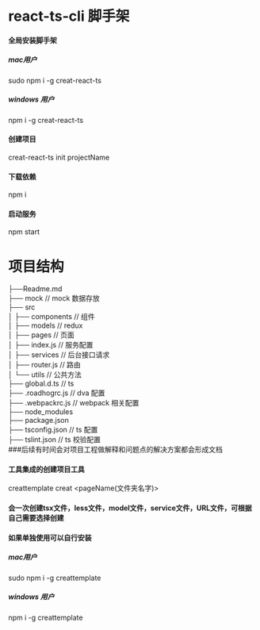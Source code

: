 # react-ts-cli 脚手架

#### 全局安装脚手架

##### mac用户
sudo npm i -g creat-react-ts
##### windows 用户
npm i -g creat-react-ts

#### 创建项目

creat-react-ts init projectName

#### 下载依赖

npm i

#### 启动服务

npm start

# 项目结构

├──Readme.md  
├── mock // mock 数据存放  
├── src  
│ ├── components // 组件  
│ ├── models // redux  
│ ├── pages // 页面  
│ ├── index.js // 服务配置  
│ ├── services // 后台接口请求  
│ ├── router.js // 路由  
│ └── utils // 公共方法  
├── global.d.ts // ts  
├── .roadhogrc.js // dva 配置  
├── .webpackrc.js // webpack 相关配置  
├── node_modules  
├── package.json  
├── tsconfig.json // ts 配置  
├── tslint.json // ts 校验配置  
###后续有时间会对项目工程做解释和问题点的解决方案都会形成文档

#### 工具集成的创建项目工具

creattemplate creat <pageName(文件夹名字)>

#### 会一次创建tsx文件，less文件，model文件，service文件，URL文件，可根据自己需要选择创建

#### 如果单独使用可以自行安装
##### mac用户
sudo npm i -g creattemplate
##### windows 用户
npm i -g creattemplate
